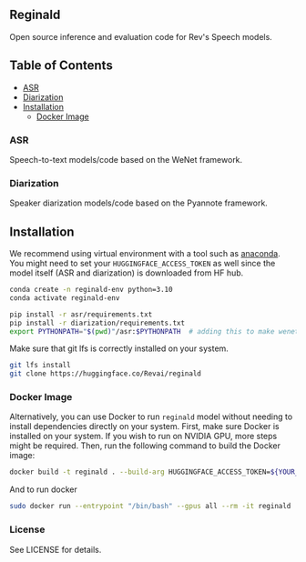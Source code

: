 ## Reginald
Open source inference and evaluation code for Rev's Speech models.

## Table of Contents
- [ASR](#asr)
- [Diarization](#diarization)
- [Installation](#installation)
  - [Docker Image](#docker-image) 


### ASR
Speech-to-text models/code based on the WeNet framework.

### Diarization
Speaker diarization models/code based on the Pyannote framework.

## Installation
We recommend using virtual environment with a tool such as [anaconda](https://anaconda.org/). You might need to set your 
`HUGGINGFACE_ACCESS_TOKEN` as well since the model itself (ASR and diarization) is downloaded 
from HF hub.

```bash
conda create -n reginald-env python=3.10
conda activate reginald-env
```

```bash
pip install -r asr/requirements.txt
pip install -r diarization/requirements.txt
export PYTHONPATH="$(pwd)"/asr:$PYTHONPATH  # adding this to make wenet/ work
```

Make sure that git lfs is correctly installed on your system.
```bash
git lfs install
git clone https://huggingface.co/Revai/reginald
```

### Docker Image
Alternatively, you can use Docker to run `reginald` model without needing to install dependencies
directly on your system. First, make sure Docker is installed on your system. If you wish to run
on NVIDIA GPU, more steps might be required.
Then, run the following command to build the Docker image:
```bash
docker build -t reginald . --build-arg HUGGINGFACE_ACCESS_TOKEN=${YOUR_HUGGINGFACE_ACCESS_TOKEN} 
```

And to run docker
```bash
sudo docker run --entrypoint "/bin/bash" --gpus all --rm -it reginald
```

### License
See LICENSE for details.
